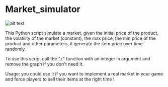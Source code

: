 # Market_simulator

![alt text](https://github.com/Multielio/Market_simulator/blob/master/ex.png)

This Python script simulate a market, given the initial price of the product, the volatility of the market (constant), the max price, the min price of the product and other parameters, it generate the item price over time randomly.

To use this script call the "z" function with an integer in argument and remove the graph if you don't need it.

Usage: you could use it if you want to implement a real market in your game and force players to sell their items at the right time !
